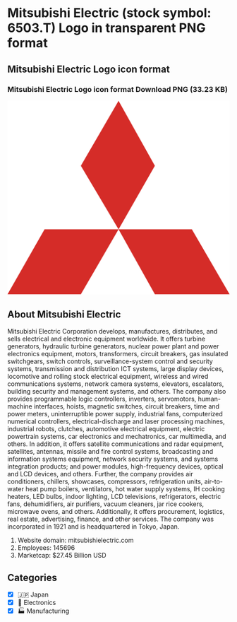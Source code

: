 # Mitsubishi Electric (stock symbol: 6503.T) Logo in transparent PNG format

## Mitsubishi Electric Logo icon format

### Mitsubishi Electric Logo icon format Download PNG (33.23 KB)

![Mitsubishi Electric Logo icon format Download PNG (33.23 KB)](/img/orig/6503.T-3c43854b.png)

## About Mitsubishi Electric

Mitsubishi Electric Corporation develops, manufactures, distributes, and sells electrical and electronic equipment worldwide. It offers turbine generators, hydraulic turbine generators, nuclear power plant and power electronics equipment, motors, transformers, circuit breakers, gas insulated switchgears, switch controls, surveillance-system control and security systems, transmission and distribution ICT systems, large display devices, locomotive and rolling stock electrical equipment, wireless and wired communications systems, network camera systems, elevators, escalators, building security and management systems, and others. The company also provides programmable logic controllers, inverters, servomotors, human-machine interfaces, hoists, magnetic switches, circuit breakers, time and power meters, uninterruptible power supply, industrial fans, computerized numerical controllers, electrical-discharge and laser processing machines, industrial robots, clutches, automotive electrical equipment, electric powertrain systems, car electronics and mechatronics, car multimedia, and others. In addition, it offers satellite communications and radar equipment, satellites, antennas, missile and fire control systems, broadcasting and information systems equipment, network security systems, and systems integration products; and power modules, high-frequency devices, optical and LCD devices, and others. Further, the company provides air conditioners, chillers, showcases, compressors, refrigeration units, air-to-water heat pump boilers, ventilators, hot water supply systems, IH cooking heaters, LED bulbs, indoor lighting, LCD televisions, refrigerators, electric fans, dehumidifiers, air purifiers, vacuum cleaners, jar rice cookers, microwave ovens, and others. Additionally, it offers procurement, logistics, real estate, advertising, finance, and other services. The company was incorporated in 1921 and is headquartered in Tokyo, Japan.

1. Website domain: mitsubishielectric.com
2. Employees: 145696
3. Marketcap: $27.45 Billion USD


## Categories
- [x] 🇯🇵 Japan
- [x] 🔌 Electronics
- [x] 🏭 Manufacturing
